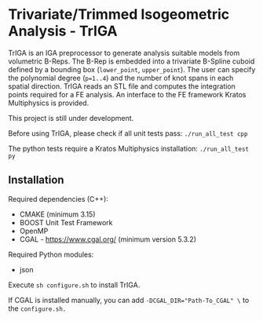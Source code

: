 # Trivariate/Trimmed Isogeometric Analysis - TrIGA 

TrIGA is an IGA preprocessor to generate analysis suitable models from volumetric B-Reps. The B-Rep is embedded into a trivariate B-Spline cuboid defined by a bounding box (`lower_point`, `upper_point`). The user can specify the polynomial degree (`p=1..4`) and the number of knot spans in each spatial direction. TrIGA reads an STL file and computes the integration points required for a FE analysis. An interface to the FE framework Kratos Multiphysics is provided. 

This project is still under development.

Before using TrIGA, please check if all unit tests pass: `./run_all_test cpp`

The python tests require a Kratos Multiphysics installation: `./run_all_test py`

## Installation
Required dependencies (C++):
- CMAKE (minimum 3.15)
- BOOST Unit Test Framework
- OpenMP
- CGAL - https://www.cgal.org/ (minimum version 5.3.2) 

Required Python modules:
- json

Execute `sh configure.sh` to install TrIGA.

If CGAL is installed manually, you can add ```-DCGAL_DIR="Path-To_CGAL" \``` to the `configure.sh.`
